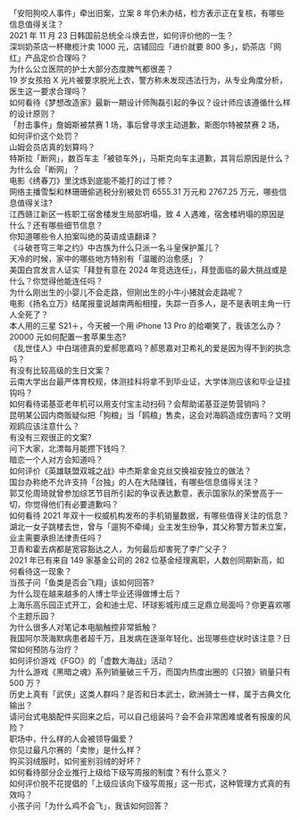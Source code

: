 「安阳狗咬人事件」牵出旧案，立案 8 年仍未办结，检方表示正在复核，有哪些信息值得关注？  
2021 年 11 月 23 日韩国前总统全斗焕去世，如何评价他的一生？  
深圳奶茶店一杯橄榄汁卖 1000 元，店铺回应「进价就要 800 多」，奶茶店「网红」产品定价合理吗？  
为什么公立医院的护士大部分态度脾气都很差？  
19 岁女孩拍 X 光片被要求脱光上衣，警方称未发现违法行为，从专业角度分析，医生这一要求合理吗？  
如何看待《梦想改造家》最新一期设计师陶磊引起的争议？设计师应该遵循什么样的设计原则？  
「肘击事件」詹姆斯被禁赛 1 场，事后曾寻求主动道歉，斯图尔特被禁赛 2 场，如何评价这个处罚？  
山姆会员店真的划算吗？  
特斯拉「断网」，数百车主「被锁车外」，马斯克向车主道歉，其背后原因是什么？为什么会「断网」？  
电影《绣春刀》里沈炼到底能不能打的过丁修？  
网络主播雪梨和林珊珊偷逃税分别被处罚 6555.31 万元和 2767.25 万元，哪些信息值得关注?  
江西赣江新区一栋职工宿舍楼发生局部坍塌，致 4 人遇难，宿舍楼坍塌的原因是什么？还有哪些细节信息？  
你知道哪些令人拍案叫绝的英语成语翻译？  
《斗破苍穹三年之约》中古族为什么只派一名斗皇保护薰儿？  
天冷的时候，家中的哪些地方特别有「温暖的治愈感」？  
美国白宫发言人证实「拜登有意在 2024 年竞选连任」，拜登面临的最大挑战或是什么？你觉得他能连任吗？  
为什么刚出生的小婴儿不会走路，但刚出生的小牛小猪就会走路呢？  
电影《扬名立万》结尾报童说越南两船相撞，失踪一百多人，是不是表明主角一行人全死了？  
本人用的三星 S21＋，今天被一个用 iPhone 13 Pro 的给嘲笑了，我该怎么办？  
20000 元如何配置一套苹果生态?  
《乱世佳人》中白瑞德真的爱郝思嘉吗？郝思嘉对卫希礼的爱是因为得不到的执念吗？  
有没有比较高级的生日文案？  
云南大学出台最严体育校规，体测挂科将拿不到毕业证，大学体测应该和毕业证挂钩吗？  
如何看待诺基亚老年机可以用支付宝主动扫码？会帮助诺基亚逆势营销吗？  
昆明某公园内商贩疑似把「狗粮」当「鸥粮」售卖，这会对海鸥造成伤害吗？文明观鸥应该注意什么？  
有没有三观很正的文案?  
问下大家，北漂每月能攒下钱吗？  
暗恋一个人对方会知道吗？  
如何评价《英雄联盟双城之战》中杰斯拿金克丝交换祖安独立的做法？  
国台办称绝不允许支持「台独」的人在大陆赚钱，有哪些信息值得关注？  
郭艾伦周琦就曾参加综艺节目所引起的争议表达歉意，表示国家队的荣誉高于一切，你觉得他们有必要道歉吗？  
如何看待 2021 年双十一权威机构发布的手机销量数据，有哪些值得关注的信息？  
湖北一女子跳楼去世，曾与「遛狗不牵绳」业主发生纷争，其父称警方暂未立案，业主需要承担法律责任吗？  
卫青和霍去病都是宽容豁达之人，为何最后却害死了李广父子？  
2021 年已有来自 149 家基金公司的 282 位基金经理离职，人数创同期新高，如何看待这一现象？  
当孩子问「鱼类是否会飞翔」该如何回答?  
为什么现在越来越多的人博士毕业还得做博士后？  
上海乐高乐园正式开工，会和迪士尼、环球影城形成三足鼎立局面吗？你更喜欢哪个主题乐园？  
为什么很多人对笔记本电脑触控非常抵触？  
我国阿尔茨海默病患者超千万，且发病在逐渐年轻化，出现哪些症状时该注意？日常如何预防与治疗？  
如何评价游戏《FGO》的「虚数大海战」活动？  
为什么游戏《黑暗之魂》系列销量破三千万，而国内热度出圈的《只狼》销量只有 500 万？  
历史上真有「武侠」这类人群吗？是否和日本武士，欧洲骑士一样，属于古典文化输出？  
请问台式电脑配件买回来之后，可以自己组装吗？会不会非常困难或者有报废的风险？  
职场中，什么样的人会被领导偏爱？  
你见过最凡尔赛的「卖惨」是什么样？  
购买羽绒服时，如何鉴别羽绒的好坏？  
如何看待部分企业推行上级给下级写周报的制度？有什么意义？  
如何评价脱不花提倡的「上级应该向下级写周报」这一形式，这种管理方式真的有效吗？  
小孩子问「为什么鸡不会飞」，我该如何回答？  
